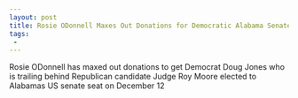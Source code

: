 ```yaml
---
layout: post
title: Rosie ODonnell Maxes Out Donations for Democratic Alabama Senate Candidate Doug Jones
tags:
 -
---
```

Rosie ODonnell has maxed out donations to get Democrat Doug Jones who is trailing behind Republican candidate Judge Roy Moore elected to Alabamas US senate seat on December 12
